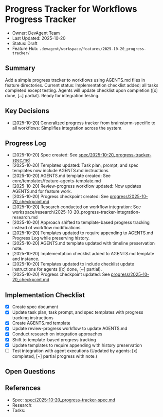 # Progress Tracker for Workflows Progress Tracker

- Owner: DevAgent Team
- Last Updated: 2025-10-20
- Status: Draft
- Feature Hub: `.devagent/workspace/features/2025-10-20_progress-tracker/`

## Summary
Add a simple progress tracker to workflows using AGENTS.md files in feature directories. Current status: Implementation checklist added; all tasks completed except testing. Agents will update checklist upon completion ([x] done, [~] partial). Ready for integration testing.

## Key Decisions
- [2025-10-20] Generalized progress tracker from brainstorm-specific to all workflows: Simplifies integration across the system.

## Progress Log
- [2025-10-20] Spec created: See [spec/2025-10-20_progress-tracker-spec.md](spec/2025-10-20_progress-tracker-spec.md)
- [2025-10-20] Templates updated: Task plan, prompt, and spec templates now include AGENTS.md instructions.
- [2025-10-20] AGENTS.md template created: See core/templates/feature-agents-template.md
- [2025-10-20] Review-progress workflow updated: Now updates AGENTS.md for feature work.
- [2025-10-20] Progress checkpoint created: See [progress/2025-10-20_checkpoint.md](progress/2025-10-20_checkpoint.md)
- [2025-10-20] Research conducted on workflow integration: See workspace/research/2025-10-20_progress-tracker-integration-research.md
- [2025-10-20] Approach shifted to template-based progress tracking instead of workflow modifications.
- [2025-10-20] Templates updated to require appending to AGENTS.md Progress Log while preserving history.
- [2025-10-20] AGENTS.md template updated with timeline preservation note.
- [2025-10-20] Implementation checklist added to AGENTS.md template and instance.
- [2025-10-20] Templates updated to include checklist update instructions for agents ([x] done, [~] partial).
- [2025-10-20] Progress checkpoint updated: See [progress/2025-10-20_checkpoint.md](progress/2025-10-20_checkpoint.md)

## Implementation Checklist
- [x] Create spec document
- [x] Update task plan, task prompt, and spec templates with progress tracking instructions
- [x] Create AGENTS.md template
- [x] Update review-progress workflow to update AGENTS.md
- [x] Conduct research on integration approaches
- [x] Shift to template-based progress tracking
- [x] Update templates to require appending with history preservation
- [ ] Test integration with agent executions (Updated by agents: [x] completed, [~] partial progress with note.)

## Open Questions

## References
- Spec: [spec/2025-10-20_progress-tracker-spec.md](spec/2025-10-20_progress-tracker-spec.md)
- Research:
- Tasks:
